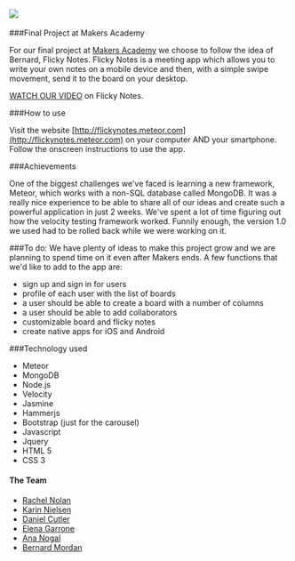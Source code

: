 ## <img src="http://i62.tinypic.com/20u9546.png">

###Final Project at Makers Academy

For our final project at [Makers Academy](http://www.makersacademy.com/) we choose to follow the idea of Bernard, Flicky Notes.
Flicky Notes is a meeting app which allows you to write your own notes on a mobile device and then, with a simple swipe movement, send it to the board on your desktop.

[WATCH OUR VIDEO](https://www.youtube.com/watch?v=qpGh8sWWuV0&feature=youtu.be) on Flicky Notes. 

###How to use

Visit the website [http://flickynotes.meteor.com](http://flickynotes.meteor.com) on your computer AND your smartphone.
Follow the onscreen instructions to use the app.

###Achievements

One of the biggest challenges we've faced is learning a new framework, Meteor, which works with a non-SQL database called MongoDB. It was a really nice experience to be able to share all of our ideas and create such a powerful application in just 2 weeks.
We've spent a lot of time figuring out how the velocity testing framework worked. Funnily enough, the version 1.0 we used had to be rolled back while we were working on it. 

###To do:
We have plenty of ideas to make this project grow and we are planning to spend time on it even after Makers ends.
A few functions that we'd like to add to the app are:
- sign up and sign in for users
- profile of each user with the list of boards
- a user should be able to create a board with a number of columns
- a user should be able to add collaborators
- customizable board and flicky notes
- create native apps for iOS and Android

###Technology used
- Meteor
- MongoDB
- Node.js
- Velocity
- Jasmine
- Hammerjs
- Bootstrap (just for the carousel)
- Javascript
- Jquery
- HTML 5
- CSS 3
  
#### The Team

+ [Rachel Nolan](https://github.com/SBLLB)
+ [Karin Nielsen](https://github.com/karinnielsen)
+ [Daniel Cutler](https://github.com/danjocutler)
+ [Elena Garrone](https://github.com/elenagarrone)
+ [Ana Nogal](https://github.com/ananogal)
+ [Bernard Mordan](https://github.com/bmordan)